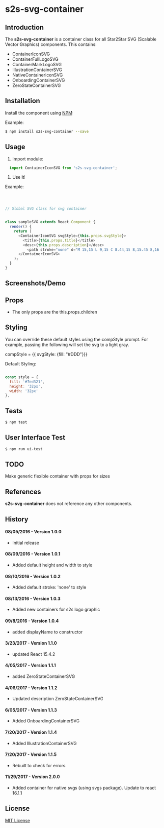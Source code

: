 s2s-svg-container
=========

Introduction
------------

The **s2s-svg-container** is a container class for all Star2Star SVG (Scalable Vector Graphics) components. This contains:

- ContainerIconSVG
- ContainerFullLogoSVG
- ContainerMarkLogoSVG
- IllustrationContainerSVG
- NativeContainerIconSVG
- OnboardingContainerSVG
- ZeroStateContainerSVG



Installation
------------

Install the component using [NPM](https://www.npmjs.com/):

Example:

```sh
$ npm install s2s-svg-container --save
```

Usage
-----

1.	Import module:

```js
  import ContainerIconSVG from 's2s-svg-container';
```

1.	Use it!

Example:
```js



// Global SVG class for svg container


class sampleSVG extends React.Component {
  render() {
    return (
      <ContainerIconSVG svgStyle={this.props.svgStyle}>
        <title>{this.props.title}</title>
        <desc>{this.props.description}</desc>
          <path stroke="none" d="M 15,15 L 9,15 C 8.44,15 8,15.45 8,16 8,16.56 8.45,17 9,17 L 15,17 15,23 C 15,23.56 15.45,24 16,24 16.56,24 17,23.55 17,23 L 17,17 23,17 C 23.56,17 24,16.55 24,16 24,15.44 23.55,15 23,15 L 17,15 17,9 C 17,8.44 16.55,8 16,8 15.44,8 15,8.45 15,9 L 15,15 15,15 Z M 15,15" />      
      </ContainerIconSVG>
    );
  }
}


```



Screenshots/Demo
----------------


Props
-----

-	The only props are the this.props.children

Styling
-------
You can override these default styles using the compStyle prompt. For example, passing the following will set the svg to a light gray.

  compStyle = {{ svgStyle: {fill: "#DDD"}}}

  Default Styling:

```js

const style = {
  fill: '#7ed321',
  height: '32px',
  width: '32px'
},

```

Tests
-----

```sh
$ npm test
```

User Interface Test
-------------------

```sh
$ npm run ui-test
```

TODO
----
Make generic flexible container with props for sizes


References
----------

**s2s-svg-container** does not reference any other components.

History
-------

#### 08/05/2016 - Version 1.0.0

-	Initial release

#### 08/09/2016 - Version 1.0.1

-	Added default height and width to style

#### 08/10/2016 - Version 1.0.2

-	Added default stroke: 'none' to style

#### 08/13/2016 - Version 1.0.3

-	Added new containers for s2s logo graphic

#### 09/8/2016 - Version 1.0.4

-	added displayName to constructor

#### 3/23/2017 - Version 1.1.0

-	updated React 15.4.2

#### 4/05/2017 - Version 1.1.1

-	added ZeroStateContainerSVG

#### 4/06/2017 - Version 1.1.2

-	Updated description ZeroStateContainerSVG

#### 6/05/2017 - Version 1.1.3

-	Added OnboardingContainerSVG

#### 7/20/2017 - Version 1.1.4

-	Added IllustrationContainerSVG

#### 7/20/2017 - Version 1.1.5

-	Rebuilt to check for errors

#### 11/29/2017 - Version 2.0.0

-	Added container for native svgs (using svgs package).  Update to react 16.1.1

License
-------

[MIT License](http://opensource.org/licenses/MIT)
